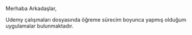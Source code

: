 Merhaba Arkadaşlar,

Udemy çalışmaları dosyasında öğreme sürecim boyunca yapmış olduğum uygulamalar bulunmaktadır.
